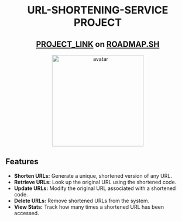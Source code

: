 <div align ="center">
  
#  URL-SHORTENING-SERVICE PROJECT
## [PROJECT_LINK](https://roadmap.sh/projects/url-shortening-service) on [ROADMAP.SH](https://roadmap.sh/)
  <img src="https://assets.roadmap.sh/guest/url-shortener-architecture-u72mu.png" height="250" alt="avatar" />
</div>

## Features

- **Shorten URLs:** Generate a unique, shortened version of any URL.
- **Retrieve URLs:** Look up the original URL using the shortened code.
- **Update URLs:** Modify the original URL associated with a shortened code.
- **Delete URLs:** Remove shortened URLs from the system.
- **View Stats:** Track how many times a shortened URL has been accessed.
